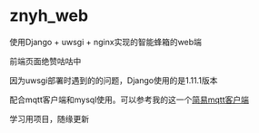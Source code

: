 # znyh_web
使用Django + uwsgi + nginx实现的智能蜂箱的web端

前端页面绝赞咕咕中

因为uwsgi部署时遇到的的问题，Django使用的是1.11.1版本

配合mqtt客户端和mysql使用。可以参考我的这一个[简易mqtt客户端](https://github.com/kolicime/simple_mqtt_client/tree/master)

学习用项目，随缘更新
